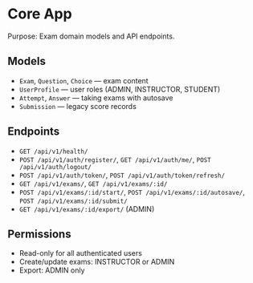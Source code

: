 # Core App

Purpose: Exam domain models and API endpoints.

## Models
- `Exam`, `Question`, `Choice` — exam content
- `UserProfile` — user roles (ADMIN, INSTRUCTOR, STUDENT)
- `Attempt`, `Answer` — taking exams with autosave
- `Submission` — legacy score records

## Endpoints
- `GET /api/v1/health/`
- `POST /api/v1/auth/register/`, `GET /api/v1/auth/me/`, `POST /api/v1/auth/logout/`
- `POST /api/v1/auth/token/`, `POST /api/v1/auth/token/refresh/`
- `GET /api/v1/exams/`, `GET /api/v1/exams/:id/`
- `POST /api/v1/exams/:id/start/`, `POST /api/v1/exams/:id/autosave/`, `POST /api/v1/exams/:id/submit/`
- `GET /api/v1/exams/:id/export/` (ADMIN)

## Permissions
- Read-only for all authenticated users
- Create/update exams: INSTRUCTOR or ADMIN
- Export: ADMIN only
